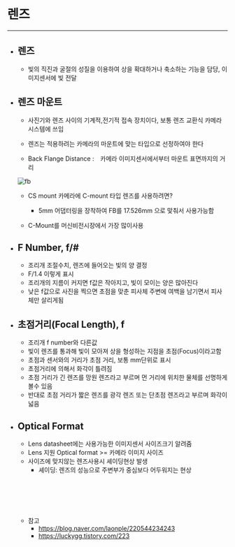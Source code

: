 
# 렌즈
-----------------------------------------------

- ## 렌즈
	- 빛의 직진과 굴절의 성질을 이용하여 상을 확대하거나 축소하는 기능을 담당, 이미지센서에 빛 전달

- ## 렌즈 마운트
	- 사진기와 렌즈 사이의 기계적,전기적 접속 장치이다, 보통 렌즈 교환식 카메라 시스템에 쓰임
	- 렌즈는 적용하려는 카메라의 마운트에 맞는 타입으로 선정하여야 한다


	- Back Flange Distance :　카메라 이미지센서에서부터 마운트 표면까지의 거리

	![fb](https://user-images.githubusercontent.com/68523963/103388663-b10e4700-4b4d-11eb-8aea-b8015d85106b.png)
	<br/>


	- CS mount 카메라에 C-mount 타입 렌즈를 사용하려면?
		+ 5mm 어댑터링을 장착하여 FB를 17.526mm 으로 맟춰서 사용가능함
	
	- C-Mount를 머신비전시장에서 가장 많이사용





- ## F Number, f/#
	- 조리개 조절수치, 렌즈에 들어오는 빛의 양 결정
	- F/1.4  이렇게 표시
	- 조리개의 지름이 커지면 f값은 작아지고, 빛이 모이는 양은 많아진다
	- 낮은 f값으로 사진을 찍으면 초점을 맞춘 피사체 주변에 여백을 남기면서 피사체만 살리게됨



- ## 초점거리(Focal Length), f
	- 조리개 f number와 다른값
	- 빛이 렌즈를 통과해 빛이 모아져 상을 형성하는 지점을 초점(Focus)이라고함
	- 초점과 센서와의 거리가 초점 거리, 보통 mm단위로 표시
	- 초점거리에 의해서 화각이 틀려짐
	- 초점 거리가 긴 렌즈를 망원 렌즈라고 부르며 먼 거리에 위치한 물체를 선명하게 볼수 있음
	- 반대로 초점 거리가 짧은 렌즈를 광각 렌즈 또는 단초점 렌즈라고 부르며 화각이 넓음

- ## Optical Format
	- Lens datasheet에는 사용가능한 이미지센서 사이즈크기 알려줌
	- Lens 지원 Optical format >= 카메라 이미지 사이즈
	- 사이즈에 맞지않는 렌즈사용시 셰이딩현상 발생
		+ 셰이딩: 렌즈의 성능으로 주변부가 중심보다 어두워지는 현상


	<br/><br/><br/><br/>




	- 참고
		+ https://blog.naver.com/laonple/220544234243
		+ https://luckygg.tistory.com/223
